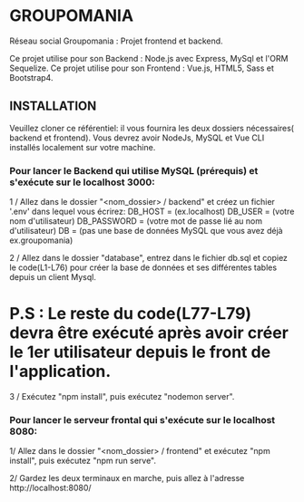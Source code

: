 # GROUPOMANIA

Réseau social Groupomania : Projet frontend et backend.

Ce projet utilise pour son Backend : Node.js avec Express, MySql et l'ORM Sequelize.
Ce projet utilise pour son Frontend : Vue.js, HTML5, Sass et Bootstrap4.

## INSTALLATION

Veuillez cloner ce référentiel: il vous fournira les deux dossiers nécessaires( backend et frontend).
Vous devrez avoir NodeJs, MySQL et Vue CLI installés localement sur votre machine.

### Pour lancer le Backend qui utilise MySQL (prérequis) et s'exécute sur le localhost 3000:

1 / Allez dans le dossier "<nom_dossier> / backend" et créez un fichier '.env' dans lequel vous écrirez:
DB_HOST = (ex.localhost)
DB_USER = (votre nom d'utilisateur)
DB_PASSWORD = (votre mot de passe lié au nom d'utilisateur)
DB = (pas une base de données MySQL que vous avez déjà ex.groupomania)

2 / Allez dans le dossier "database", entrez dans le fichier db.sql et copiez le code(L1-L76) pour créer la base de données et ses différentes tables depuis un client Mysql.

# P.S : Le reste du code(L77-L79) devra être exécuté après avoir créer le 1er utilisateur depuis le front de l'application. #

3 / Exécutez "npm install", puis exécutez "nodemon server".


### Pour lancer le serveur frontal qui s'exécute sur le localhost 8080:

1/ Allez dans le dossier "<nom_dossier> / frontend" et exécutez "npm install", puis exécutez "npm run serve".

2/ Gardez les deux terminaux en marche, puis allez à l'adresse http://localhost:8080/
